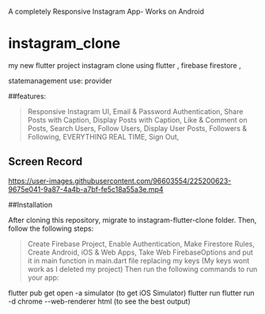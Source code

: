 A completely Responsive Instagram App- Works on Android

# instagram_clone

my new flutter project instagram clone using flutter , firebase firestore ,

statemanagement use: provider

##features:
  > Responsive Instagram UI,
  > Email & Password Authentication,
  > Share Posts with Caption,
  > Display Posts with Caption,
  > Like & Comment on Posts,
  > Search Users,
  > Follow Users,
  > Display User Posts, Followers & Following,
  > EVERYTHING REAL TIME,
  > Sign Out,
  
## Screen Record



https://user-images.githubusercontent.com/96603554/225200623-9675e041-9a87-4a4b-a7bf-fe5c18a55a3e.mp4





##Installation

   After cloning this repository, migrate to instagram-flutter-clone folder. Then, follow the following steps:

> Create Firebase Project,
> Enable Authentication,
> Make Firestore Rules,
> Create Android, iOS & Web Apps,
> Take Web FirebaseOptions and put it in main function in main.dart file replacing my keys (My keys wont work as I deleted my project) Then run the following commands to   run your app:

  flutter pub get
  open -a simulator (to get iOS Simulator)
  flutter run
  flutter run -d chrome --web-renderer html (to see the best output)
  
  

